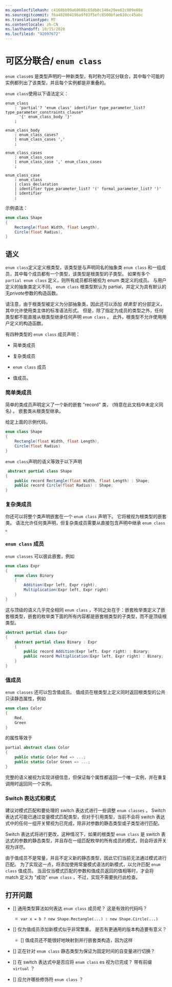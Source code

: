 ```yaml
---
ms.openlocfilehash: c4168bb99a60688c65db0c146e20ee62c009e08e
ms.sourcegitcommit: f6a48200419ba9f03f5efc8500bfae610cc45abc
ms.translationtype: MT
ms.contentlocale: zh-CN
ms.lasthandoff: 10/15/2020
ms.locfileid: "92097672"
---
```


# <a name="discriminated-unions--enum-class"></a>可区分联合/ `enum class`

`enum class`es 是类型声明的一种新类型，有时称为可区分联合，其中每个可能的实例都列出了该类型，并且每个实例都是非重叠的。

`enum class`使用以下语法定义：

```antlr
enum_class
    : 'partial'? 'enum class' identifier type_parameter_list? type_parameter_constraints_clause* 
      '{' enum_class_body '}'
    ;

enum_class_body
    : enum_class_cases?
    | enum_class_cases ','
    ;

enum_class_cases
    : enum_class_case
    | enum_class_case ',' enum_class_cases
    ;

enum_class_case
    : enum_class
    | class_declaration
    | identifier type_parameter_list? '(' formal_parameter_list? ')'
    | identifier
    ;

```

示例语法：

```C#
enum class Shape
{
    Rectangle(float Width, float Length),
    Circle(float Radius),
}
```

## <a name="semantics"></a>语义

`enum class`定义定义根类型，该类型是与声明同名的抽象类 `enum class` 和一组成员，其中每个成员都有一个类型，该类型是根类型的子类型。 如果有多个 `partial enum class` 定义，则所有成员都将被视为 enum 类定义的成员。 与用户定义的抽象类定义不同， `enum class` 根类型默认为 partial，并定义为具有默认的无*private*参数的构造函数。

请注意，由于根类型被定义为分部抽象类，因此还可以添加 *根类型* 的分部定义，其中允许使用类主体的标准语法形式。
但是，除了指定为成员的类型之外，任何类型都不能直接从根类型继承任何声明 `enum class` 。 此外，根类型不允许使用用户定义的构造函数。

有四种类型的 `enum class` 成员声明：

* 简单类成员

* 复杂类成员

* `enum class` 成员

* 值成员。

### <a name="simple-class-members"></a>简单类成员

简单的类成员声明定义了一个新的嵌套 "record" 类， (特意在此文档中未定义同名) 。 嵌套类从根类型继承。

给定上面的示例代码，

```C#
enum class Shape
{
    Rectangle(float Width, float Length),
    Circle(float Radius)
}
```

`enum class`声明的语义等效于以下声明

```C#
 abstract partial class Shape
{
    public record Rectangle(float Width, float Length) : Shape;
    public record Circle(float Radius) : Shape;
}
```

### <a name="complex-class-members"></a>复杂类成员

你还可以将整个类声明嵌套在一个 `enum class` 声明下。 它将被视为根类型的嵌套类。 语法允许任何类声明，但复杂类成员需要从直接包含声明中继承 `enum class` 。 

### <a name="enum-class-members"></a>`enum class` 成员

`enum classes` 可以彼此嵌套，例如

```C#
enum class Expr
{
    enum class Binary
    {
        Addition(Expr left, Expr right),
        Multiplication(Expr left, Expr right)
    }
}
```

这与顶级的语义几乎完全相同 `enum class` ，不同之处在于：嵌套枚举类定义了嵌套根类型，嵌套的枚举类下面的所有内容都是嵌套根类型的子类型，而不是顶级根类型。

```C#
abstract partial class Expr
{
    abstract partial class Binary : Expr
    {
        public record Addition(Expr left, Expr right) : Binary;
        public record Multiplication(Expr left, Expr right) : Binary;
    }
}
```

### <a name="value-members"></a>值成员

`enum classes` 还可以包含值成员。 值成员在根类型上定义同时返回根类型的公共只读静态属性，例如

```C#
enum class Color
{
    Red,
    Green
}
```

的属性等效于

```C#
partial abstract class Color
{
    public static Color Red => ...;
    public static Color Green => ...;
}
```

完整的语义被视为实现详细信息，但保证每个属性都返回一个唯一实例，并在重复调用时返回同一个实例。


### <a name="switch-expression-and-patterns"></a>Switch 表达式和模式

建议对模式匹配和要处理的 switch 表达式进行一些调整 `enum classes` 。 Switch 表达式可能已通过变量模式匹配类型，但对于引用类型，当前不会将 switch 表达式中的任何一组开关臂视为已完成，除非对参数的静态类型或子类型进行匹配。

Switch 表达式将进行更改，这种情况下，如果的根类型 `enum class` 是 switch 表达式的参数的静态类型，并且存在一组匹配枚举的所有成员的模式，则会将该开关视为详尽。

由于值成员不是常量，并且不定义新的静态类型，因此它们当前无法通过模式进行匹配。 为了实现这一点，将添加使用常量模式语法的新模式，以允许匹配 `enum class` 值成员。 当且仅当模式匹配的参数和值成员返回的值相等时，才会将 match 定义为 "成功" `enum class` ，不过，实现不需要执行此检查。


## <a name="open-questions"></a>打开问题

- [] 通用类型算法如何表达 `enum class` 成员呢？ 这是有效的代码吗？
    * `var x = b ? new Shape.Rectangle(...) : new Shape.Circle(...)`

- [] 仅为值成员添加新模式似乎非常繁重。 是否有更通用的版本构造要有意义？
    - [] 值成员还不能很好地映射到并行嵌套类构造，因为这样

- [] 正在针对 `enum class` 静态类型为保证为固定时间的自变量进行切换？

- [] 在 switch 表达式中是否应将 `enum class` es 视为已完成？ 带有前缀 `virtual` ？

- [] 应允许哪些修饰符 `enum class` ？
